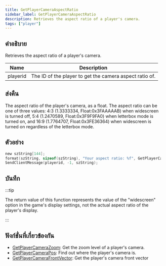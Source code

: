 ```yaml
---
title: GetPlayerCameraAspectRatio
sidebar_label: GetPlayerCameraAspectRatio
description: Retrieves the aspect ratio of a player's camera.
tags: ["player"]
---
```


## คำอธิบาย

Retrieves the aspect ratio of a player's camera.

| Name     | Description                                             |
| -------- | ------------------------------------------------------- |
| playerid | The ID of the player to get the camera aspect ratio of. |

## ส่งคืน

The aspect ratio of the player's camera, as a float. The aspect ratio can be one of three values: 4:3 (1.3333334, Float:0x3FAAAAAB) when widescreen is turned off, 5:4 (1.2470589, Float:0x3F9F9FA0) when letterbox mode is turned on, and 16:9 (1.7764707, Float:0x3FE36364) when widescreen is turned on regardless of the letterbox mode.

## ตัวอย่าง

```c
new szString[144];
format(szString, sizeof(szString), "Your aspect ratio: %f", GetPlayerCameraAspectRatio(playerid));
SendClientMessage(playerid, -1, szString);
```

## บันทึก

:::tip

The return value of this function represents the value of the "widescreen" option in the game's display settings, not the actual aspect ratio of the player's display.

:::

## ฟังก์ชั่นที่เกี่ยวข้องกัน

- [GetPlayerCameraZoom](GetPlayerCameraZoom): Get the zoom level of a player's camera.
- [GetPlayerCameraPos](GetPlayerCameraPos): Find out where the player's camera is.
- [GetPlayerCameraFrontVector](GetPlayerVameraFrontVector): Get the player's camera front vector
